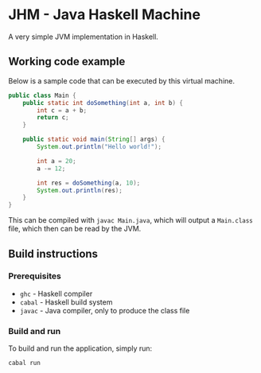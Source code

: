 # JHM - Java Haskell Machine

A very simple JVM implementation in Haskell.

## Working code example

Below is a sample code that can be executed by this virtual machine.

```java
public class Main {
    public static int doSomething(int a, int b) {
        int c = a + b;
        return c;
    }

    public static void main(String[] args) {
        System.out.println("Hello world!");

        int a = 20;
        a -= 12;

        int res = doSomething(a, 10);
        System.out.println(res);
    }
}
```

This can be compiled with `javac Main.java`, which will output a
`Main.class` file, which then can be read by the JVM.

## Build instructions

### Prerequisites

 - `ghc` - Haskell compiler
 - `cabal` - Haskell build system
 - `javac` - Java compiler, only to produce the class file

### Build and run

To build and run the application, simply run:

```bash
cabal run
```
